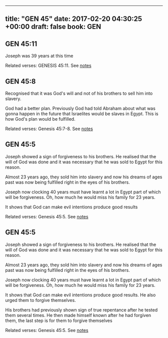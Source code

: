 
---
title: "GEN 45"
date: 2017-02-20 04:30:25 +00:00
draft: false
book: GEN
---

## GEN 45:11

Joseph was 39 years at this time

Related verses: GENESIS 45:11. See [notes](https://my.bible.com/notes/2574539518745764823)


## GEN 45:8

Recognised that it was God's will and not of his brothers to sell him into slavery. 

God had a better plan. Previously God had told Abraham about what was gonna happen in the future that Israelites would be slaves in Egypt. This is how God's plan would be fulfilled.

Related verses: Genesis 45:7-8. See [notes](https://my.bible.com/notes/2407349441520198462)


## GEN 45:5

Joseph showed a sign of forgiveness to his brothers. He realised that the will of God was done and it was necessary that he was sold to Egypt for this reason. 

Almost 23 years ago,  they sold him into slavery and now his dreams of ages past was now being fulfilled right in the eyes of his brothers. 

Joseph now clocking 40 years must have learnt a lot in Egypt part of which will be forgiveness. Oh,  how much he would miss his family for 23 years. 

It shows that God can make evil intentions produce good results

Related verses: Genesis 45:5. See [notes](https://my.bible.com/notes/2407335246963663602)


## GEN 45:5

Joseph showed a sign of forgiveness to his brothers. He realised that the will of God was done and it was necessary that he was sold to Egypt for this reason. 

Almost 23 years ago,  they sold him into slavery and now his dreams of ages past was now being fulfilled right in the eyes of his brothers. 

Joseph now clocking 40 years must have learnt a lot in Egypt part of which will be forgiveness. Oh,  how much he would miss his family for 23 years. 

It shows that God can make evil intentions produce good results. He also urged them to forgive themselves.

His brothers had previously shown sign of true repentance after he tested them several times. He then made himself known after he had forgiven them, the last step is for them to forgive themselves

Related verses: Genesis 45:5. See [notes](https://my.bible.com/notes/2407343292930581287)

